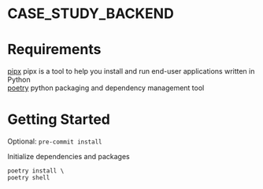 # CASE_STUDY_BACKEND

# Requirements

[pipx](https://github.com/pypa/pipx) pipx is a tool to help you install and run end-user applications written in Python \
[poetry](https://python-poetry.org/docs/) python packaging and dependency management tool


# Getting Started

Optional:
`pre-commit install`

Initialize dependencies and packages
```
poetry install \
poetry shell
```
